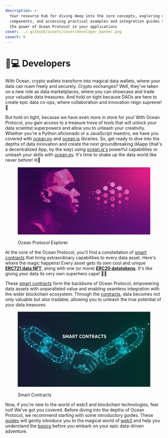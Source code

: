```yaml
---
description: >-
  Your resource hub for diving deep into the core concepts, exploring main
  components, and accessing practical examples and integration guides to unleash
  the power of Ocean Protocol in your applications
cover: ../.gitbook/assets/cover/developer_banner.png
coverY: 0
---
```


# 👨💻 Developers

With Ocean, crypto wallets transform into magical data wallets, where your data can roam freely and securely. Crypto exchanges? Well, they've taken on a new role as data marketplaces, where you can showcase and trade your valuable data treasures. And hold on tight because DAOs are here to create epic data co-ops, where collaboration and innovation reign supreme! 🤝

But hold on tight, because we have even more in store for you! With Ocean Protocol, you gain access to a treasure trove of tools that will unlock your data scientist superpowers and allow you to unleash your creativity. Whether you're a Python aficionado or a JavaScript maestro, we have you covered with [ocean.py](../data-scientists/ocean.py/README.md) and [ocean.js](ocean.js/README.md) libraries. So, get ready to dive into the depths of data innovation and create the next groundbreaking dAapp (that's a decentralized App, by the way) using [ocean.js's](ocean.js/README.md) powerful capabilities or unleash your skills with [ocean.py](../data-scientists/ocean.py/README.md). It's time to shake up the data world like never before! 🌐🚀

<figure><img src="../.gitbook/assets/general/developers.png" alt=""><figcaption><p>Ocean Protocol Explorer</p></figcaption></figure>

At the core of the Ocean Protocol, you'll find a constellation of [smart contracts](contracts/README.md) that bring extraordinary capabilities to every data asset. Here's where the magic happens! Every asset gets its own cool and unique [**ERC721 data NFT**](contracts/data-nfts.md#what-is-a-data-nft), along with one (or more) [**ERC20 datatokens**](contracts/datanft-and-datatoken.md). It's like giving your data its very own superhero cape! 🦸‍♂️

These [smart contracts](contracts/README.md) form the backbone of Ocean Protocol, empowering data assets with unparalleled value and enabling seamless integration with the wider blockchain ecosystem. Through the [contracts](contracts/README.md), data becomes not only valuable but also tradable, allowing you to unleash the true potential of your data treasures.

<figure><img src="../.gitbook/assets/contracts/smart-contracts.png" alt=""><figcaption><p>Smart Contracts</p></figcaption></figure>

Now, if you're new to the world of web3 and blockchain technologies, fear not! We've got you covered. Before diving into the depths of Ocean Protocol, we recommend starting with some introductory guides. These [guides](../user-guides/README.md) will gently introduce you to the magical world of [web3](../discover/wallets/README.md) and help you understand the [basics](../discover/wallets-and-ocean.md) before you embark on your epic data-driven adventure.
